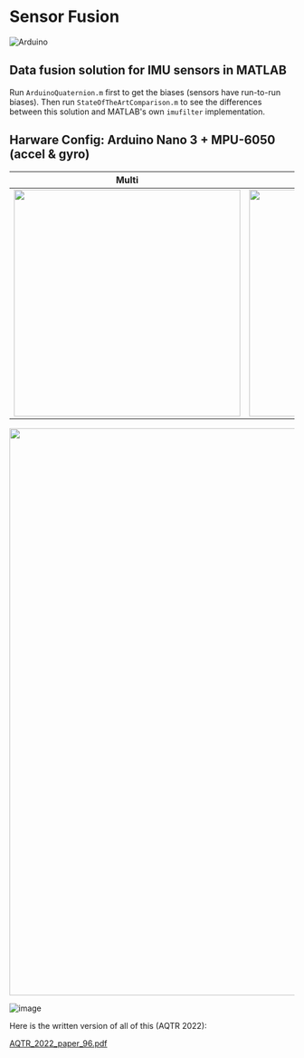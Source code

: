 # Sensor Fusion

![Arduino](https://img.shields.io/badge/-Arduino-00979D?style=for-the-badge&logo=Arduino&logoColor=white)

## Data fusion solution for IMU sensors in MATLAB

Run `ArduinoQuaternion.m` first to get the biases (sensors have run-to-run biases). Then run `StateOfTheArtComparison.m` to see the differences between this solution and MATLAB's own `imufilter` implementation.

##  Harware Config: Arduino Nano 3 + MPU-6050 (accel & gyro)

<p align="center">

  Multi                      |           Purpose             
  :-------------------------:|:-------------------------:
   <img src="https://user-images.githubusercontent.com/81184255/179507012-5037c3da-6fbf-4166-a7c0-cd539bf88132.png" width="400"/> | <img src="https://user-images.githubusercontent.com/81184255/214922966-faf0d4bd-be57-43b5-9d6a-33a71f420faa.png" width="400"/>
   
</p>


<p align="center">
  <img src="https://user-images.githubusercontent.com/81184255/179507307-474d4e89-54a0-45c0-b766-2c8e626e5eac.gif" width="1000"/>
</p>

![image](https://user-images.githubusercontent.com/81184255/179507342-5f3b7f15-19e0-4187-96d0-5f9744cfb9d0.png)

Here is the written version of all of this (AQTR 2022):

[AQTR_2022_paper_96.pdf](https://github.com/AndreiMoraru123/SensorFusion/files/10094538/AQTR_2022_paper_96.pdf)
